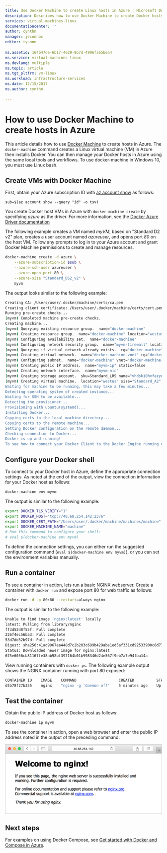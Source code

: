 ```yaml
---
title: Use Docker Machine to create Linux hosts in Azure | Microsoft Docs
description: Describes how to use Docker Machine to create Docker hosts in Azure.
services: virtual-machines-linux
documentationcenter: ''
author: cynthn
manager: jeconnoc
editor: tysonn

ms.assetid: 164b47de-6b17-4e29-8b7d-4996fa65bea4
ms.service: virtual-machines-linux
ms.devlang: multiple
ms.topic: article
ms.tgt_pltfrm: vm-linux
ms.workload: infrastructure-services
ms.date: 12/15/2017
ms.author: cynthn

---
```

# How to use Docker Machine to create hosts in Azure
This article details how to use [Docker Machine](https://docs.docker.com/machine/) to create hosts in Azure. The `docker-machine` command creates a Linux virtual machine (VM) in Azure then installs Docker. You can then manage your Docker hosts in Azure using the same local tools and workflows. To use docker-machine in Windows 10, you must use Linux bash.

## Create VMs with Docker Machine
First, obtain your Azure subscription ID with [az account show](/cli/azure/account) as follows:

```azurecli
sub=$(az account show --query "id" -o tsv)
```

You create Docker host VMs in Azure with `docker-machine create` by specifying *azure* as the driver. For more information, see the [Docker Azure Driver documentation](https://docs.docker.com/machine/drivers/azure/)

The following example creates a VM named *myVM*, based on "Standard D2 v2" plan, creates a user account named *azureuser*, and opens port *80* on the host VM. Follow any prompts to log in to your Azure account and grant Docker Machine permissions to create and manage resources.

```bash
docker-machine create -d azure \
    --azure-subscription-id $sub \
    --azure-ssh-user azureuser \
    --azure-open-port 80 \
    --azure-size "Standard_DS2_v2" \
    myvm
```

The output looks similar to the following example:

```bash
Creating CA: /Users/user/.docker/machine/certs/ca.pem
Creating client certificate: /Users/user/.docker/machine/certs/cert.pem
Running pre-create checks...
(myvm) Completed machine pre-create checks.
Creating machine...
(myvm) Querying existing resource group.  name="docker-machine"
(myvm) Creating resource group.  name="docker-machine" location="westus"
(myvm) Configuring availability set.  name="docker-machine"
(myvm) Configuring network security group.  name="myvm-firewall" location="westus"
(myvm) Querying if virtual network already exists.  rg="docker-machine" location="westus" name="docker-machine-vnet"
(myvm) Creating virtual network.  name="docker-machine-vnet" rg="docker-machine" location="westus"
(myvm) Configuring subnet.  name="docker-machine" vnet="docker-machine-vnet" cidr="192.168.0.0/16"
(myvm) Creating public IP address.  name="myvm-ip" static=false
(myvm) Creating network interface.  name="myvm-nic"
(myvm) Creating storage account.  sku=Standard_LRS name="vhdski0hvfazyd8mn991cg50" location="westus"
(myvm) Creating virtual machine.  location="westus" size="Standard_A2" username="azureuser" osImage="canonical:UbuntuServer:16.04.0-LTS:latest" name="myvm
Waiting for machine to be running, this may take a few minutes...
Detecting operating system of created instance...
Waiting for SSH to be available...
Detecting the provisioner...
Provisioning with ubuntu(systemd)...
Installing Docker...
Copying certs to the local machine directory...
Copying certs to the remote machine...
Setting Docker configuration on the remote daemon...
Checking connection to Docker...
Docker is up and running!
To see how to connect your Docker Client to the Docker Engine running on this virtual machine, run: docker-machine env myvm
```

## Configure your Docker shell
To connect to your Docker host in Azure, define the appropriate connection settings. As noted at the end of the output, view the connection information for your Docker host as follows: 

```bash
docker-machine env myvm
```

The output is similar to the following example:

```bash
export DOCKER_TLS_VERIFY="1"
export DOCKER_HOST="tcp://40.68.254.142:2376"
export DOCKER_CERT_PATH="/Users/user/.docker/machine/machines/machine"
export DOCKER_MACHINE_NAME="machine"
# Run this command to configure your shell:
# eval $(docker-machine env myvm)
```

To define the connection settings, you can either run the suggested configuration command (`eval $(docker-machine env myvm)`), or you can set the environment variables manually. 

## Run a container
To see a container in action, lets run a basic NGINX webserver. Create a container with `docker run` and expose port 80 for web traffic as follows:

```bash
docker run -d -p 80:80 --restart=always nginx
```

The output is similar to the following example:

```bash
Unable to find image 'nginx:latest' locally
latest: Pulling from library/nginx
ff3d52d8f55f: Pull complete
226f4ec56ba3: Pull complete
53d7dd52b97d: Pull complete
Digest: sha256:41ad9967ea448d7c2b203c699b429abe1ed5af331cd92533900c6d77490e0268
Status: Downloaded newer image for nginx:latest
675e6056cb81167fe38ab98bf397164b01b998346d24e567f9eb7a7e94fba14a
```

View running containers with `docker ps`. The following example output shows the NGINX container running with port 80 exposed:

```bash
CONTAINER ID    IMAGE    COMMAND                   CREATED          STATUS          PORTS                          NAMES
d5b78f27b335    nginx    "nginx -g 'daemon off"    5 minutes ago    Up 5 minutes    0.0.0.0:80->80/tcp, 443/tcp    festive_mirzakhani
```

## Test the container
Obtain the public IP address of Docker host as follows:


```bash
docker-machine ip myvm
```

To see the container in action, open a web browser and enter the public IP address noted in the output of the preceding command:

![Running ngnix container](./media/docker-machine/nginx.png)

## Next steps
For examples on using Docker Compose, see [Get started with Docker and Compose in Azure](docker-compose-quickstart.md).
